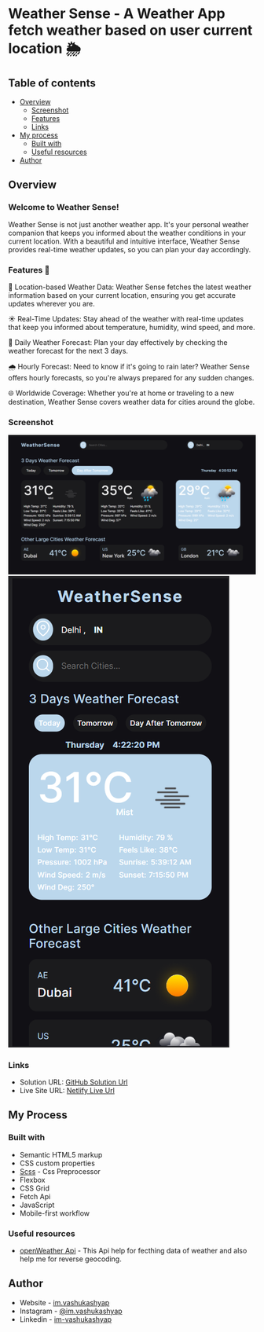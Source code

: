 # Weather Sense - A Weather App fetch weather based on user current location  🌦️

## Table of contents

- [Overview](#overview)
  - [Screenshot](#screenshot)
  - [Features](#features-🌈)
  - [Links](#links)
- [My process](#my-process)
  - [Built with](#built-with)
  - [Useful resources](#useful-resources)
- [Author](#author)

## Overview

### Welcome to Weather Sense!

Weather Sense is not just another weather app. It's your personal weather companion that keeps you informed about the weather conditions in your current location. With a beautiful and intuitive interface, Weather Sense provides real-time weather updates, so you can plan your day accordingly.

### Features 🌈

📍 Location-based Weather Data: Weather Sense fetches the latest weather information based on your current location, ensuring you get accurate updates wherever you are.

☀️ Real-Time Updates: Stay ahead of the weather with real-time updates that keep you informed about temperature, humidity, wind speed, and more.

🌅 Daily Weather Forecast: Plan your day effectively by checking the weather forecast for the next 3 days.

🌧️ Hourly Forecast: Need to know if it's going to rain later? Weather Sense offers hourly forecasts, so you're always prepared for any sudden changes.

🌐 Worldwide Coverage: Whether you're at home or traveling to a new destination, Weather Sense covers weather data for cities around the globe.

### Screenshot

![Desktop](./public/Desktop.png)
![Mobile](./public/Mobile.png)

### Links

- Solution URL: [GitHub Solution Url](https://github.com/vashu-kashyap/Weather-Sense)
- Live Site URL: [Netlify Live Url](https://64c248920b1f2002a1267d2d--storied-chimera-da6f39.netlify.app/)

## My Process

### Built with

- Semantic HTML5 markup
- CSS custom properties
- [Scss](https://sass-lang.com/) - Css Preprocessor
- Flexbox
- CSS Grid
- Fetch Api
- JavaScript
- Mobile-first workflow

### Useful resources

- [openWeather Api](https://openweathermap.org/api) - This Api help for fecthing data of weather and also help me for reverse geocoding. 

## Author

- Website - [im.vashukashyap](https://imvashukashyap.online/)
- Instagram - [@im.vashukashyap](https://www.instagram.com/im.vashukashyap/)
- Linkedin - [im-vashukashyap](https://www.linkedin.com/in/im-vashukashyap/)
